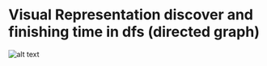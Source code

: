 # Visual Representation discover and finishing time in dfs (directed graph)

![alt text](https://ibb.co/zbf5bW7)
